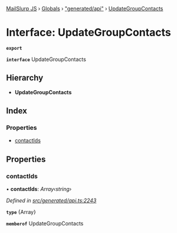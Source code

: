 [MailSlurp JS](../README.md) › [Globals](../globals.md) › ["generated/api"](../modules/_generated_api_.md) › [UpdateGroupContacts](_generated_api_.updategroupcontacts.md)

# Interface: UpdateGroupContacts

**`export`** 

**`interface`** UpdateGroupContacts

## Hierarchy

* **UpdateGroupContacts**

## Index

### Properties

* [contactIds](_generated_api_.updategroupcontacts.md#contactids)

## Properties

###  contactIds

• **contactIds**: *Array‹string›*

*Defined in [src/generated/api.ts:2243](https://github.com/mailslurp/mailslurp-client-ts-js/blob/7141c32/src/generated/api.ts#L2243)*

**`type`** {Array<string>}

**`memberof`** UpdateGroupContacts
